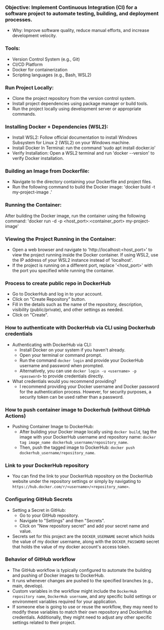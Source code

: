 ### Objective: Implement Continuous Integration (CI) for a software project to automate testing, building, and deployment processes.
- Why: Improve software quality, reduce manual efforts, and increase development velocity.
### Tools:
- Version Control System (e.g., Git)
- CI/CD Platform
- Docker for containerization
- Scripting languages (e.g., Bash, WSL2)
### Run Project Locally:
- Clone the project repository from the version control system.
- Install project dependencies using package manager or build tools.
- Run the project locally using development server or appropriate commands.
### Installing Docker + Dependencies (WSL2):
- Install WSL2: Follow official documentation to install Windows Subsystem for Linux 2 (WSL2) on your Windows machine.
- Install Docker In Terminal: run the command 'sudo apt install docker.io' 
- Verify Installation: Open a WSL2 terminal and run 'docker --version' to verify Docker installation.
### Building an Image from Dockerfile:
- Navigate to the directory containing your Dockerfile and project files.
- Run the following command to build the Docker image: 'docker build -t my-project-image .'
### Running the Container:
After building the Docker image, run the container using the following command: 'docker run -d -p <host_port>:<container_port> my-project-image'
### Viewing the Project Running in the Container:
- Open a web browser and navigate to 'http://localhost:<host_port>' to view the project running inside the Docker container. If using WSL2, use the IP address of your WSL2 instance instead of 'localhost'.
- If the project is running on a different port, replace '<host_port>' with the port you specified while running the container.
### Process to create public repo in DockerHub
- Go to DockerHub and log in to your account.
- Click on "Create Repository" button.
- Fill in the details such as the name of the repository, description, visibility (public/private), and other settings as needed.
- Click on "Create".
### How to authenticate with DockerHub via CLI using Dockerhub credentials
- Authenticating with DockerHub via CLI:
  - Install Docker on your system if you haven't already.
  - Open your terminal or command prompt.
  - Run the command `docker login` and provide your DockerHub username and password when prompted.
  - Alternatively, you can use `docker login -u <username> -p <password>` to provide credentials directly.
- What credentials would you recommend providing?
  - I recommend providing your Docker username and Docker password for the authentication process. However, for security purposes, a security token can be used rather than a password.
### How to push container image to Dockerhub (without GitHub Actions)
- Pushing Container Image to DockerHub:
  - After building your Docker image locally using `docker build`, tag the image with your DockerHub username and repository name: `docker tag image_name dockerhub_username/repository_name`.
  - Then, push the tagged image to DockerHub: `docker push dockerhub_username/repository_name`.
### Link to your DockerHub repository
- You can find the link to your DockerHub repository on the DockerHub website under the repository settings or simply by navigating to `https://hub.docker.com/r/<username>/<repository_name>`.
### Configuring GitHub Secrets
- Setting a Secret in GitHub:
  - Go to your GitHub repository.
  - Navigate to "Settings" and then "Secrets".
  - Click on "New repository secret" and add your secret name and value.
- Secrets set for this project are the `DOCKER_USERNAME` secret which holds the value of my docker username, along with the `DOCKER_PASSWORD` secret that holds the value of my docker account's access token.
### Behavior of GitHub workflow
- The GitHub workflow is typically configured to automate the building and pushing of Docker images to DockerHub.
- It runs whenever changes are pushed to the specified branches (e.g., main, develop).
- Custom variables in the workflow might include the `DockerHub repository name`, `DockerHub username`, and any specific build settings or environment variables required for your application.
- If someone else is going to use or reuse the workflow, they may need to modify these variables to match their own repository and DockerHub credentials. Additionally, they might need to adjust any other specific settings related to their project.
